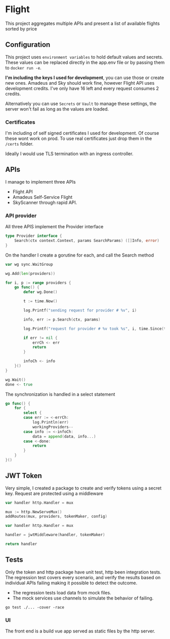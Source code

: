 # Flight

This project aggregates multiple APIs and present a list of available flights sorted by price

## Configuration
This project uses `environment variables` to hold default values and secrets.
These values can be replaced directly in the app.env file or by passing them to `docker run -e`.

**I'm including the keys I used for development**, you can use those or create new ones. 
Amadeus and Sky should work fine, however Flight API uses development credits.
I've only have 16 left and every request consumes 2 credits.

Alternatively you can use `Secrets` or `Vault` to manage these settings, the server won't fail as long as the values are loaded.

### Certificates
I'm including of self signed certificates I used for development. Of course these wont work on prod. To use real certificates just drop them in
the `/certs` folder.

Ideally I would use TLS termination with an ingress controller.

## APIs
I manage to implement three APIs
- Flight API
- Amadeus Self-Service Flight
- SkyScanner through rapid API.

### API provider
All three APIS implement the Provider interface

```go
type Provider interface {
	Search(ctx context.Context, params SearchParams) ([]Info, error)
}
```

On the handler I create a gorutine for each, and call the Search method

```go
var wg sync.WaitGroup

wg.Add(len(providers))

for i, p := range providers {
    go func() {
        defer wg.Done()

        t := time.Now()

        log.Printf("sending request for provider # %v", i)

        info, err := p.Search(ctx, params)

        log.Printf("request for provider # %v took %s", i, time.Since(t))

        if err != nil {
            errCh <- err
            return
        }

        infoCh <- info
    }()
}

wg.Wait()
done <- true
```

The synchronization is handled in a select statement

```go
go func() {
    for {
        select {
        case err := <-errCh:
            log.Println(err)
            workingProviders--
        case info := <-infoCh:
            data = append(data, info...)
        case <-done:
            return
        }
    }
}()
```

## JWT Token
Very simple, I created a package to create and verify tokens using a secret key. Request are protected using a middleware

```go
var handler http.Handler = mux

mux := http.NewServeMux()
addRoutes(mux, providers, tokenMaker, config)

var handler http.Handler = mux

handler = jwtMiddleware(handler, tokenMaker)

return handler
```
## Tests
Only the token and http package have unit test, http been integration tests. 
The regression test covers every scenario, and verify the results based on individual APIs failing
making it possible to detect the outcome.

- The regression tests load data from mock files.
- The mock services use channels to simulate the behavior of failing.

```
go test ./... -cover -race
```

### UI
The front end is a build vue app served as static files by the http server.


